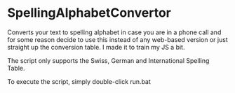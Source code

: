 # SpellingAlphabetConvertor
Converts your text to spelling alphabet in case you are in a phone call and for some reason decide to use this instead of any web-based version or just straight up the conversion table. I made it to train my JS a bit.

The script only supports the Swiss, German and International Spelling Table.

To execute the script, simply double-click run.bat
